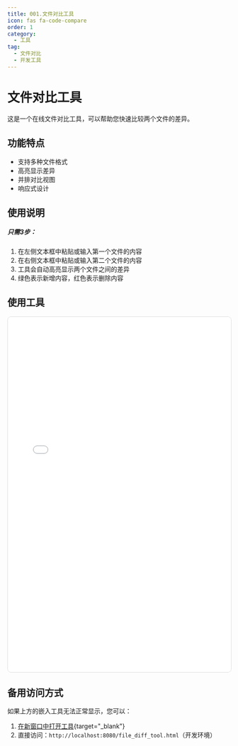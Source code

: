 ```yaml
---
title: 001.文件对比工具
icon: fas fa-code-compare
order: 1
category:
  - 工具
tag:
  - 文件对比
  - 开发工具
---
```


# 文件对比工具

这是一个在线文件对比工具，可以帮助您快速比较两个文件的差异。

## 功能特点

- 支持多种文件格式
- 高亮显示差异
- 并排对比视图
- 响应式设计


## 使用说明
##### 只需3步：

1. 在左侧文本框中粘贴或输入第一个文件的内容
2. 在右侧文本框中粘贴或输入第二个文件的内容
3. 工具会自动高亮显示两个文件之间的差异
4. 绿色表示新增内容，红色表示删除内容
   


## 使用工具

<iframe src="/tools/file_diff_tool.html" width="100%" height="800px" frameborder="0" style="border: 1px solid #ddd; border-radius: 8px;"></iframe>

## 备用访问方式

如果上方的嵌入工具无法正常显示，您可以：

1. [在新窗口中打开工具](/file_diff_tool.html){target="_blank"}
2. 直接访问：`http://localhost:8080/file_diff_tool.html`（开发环境）